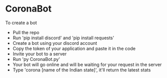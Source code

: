 # CoronaBot
  To create a bot
  - Pull the repo
  - Run 'pip install discord' and 'pip install requests'
  - Create a bot using your discord account
  - Copy the token of your application and paste it in the code
  - Invite your bot to a server
  - Run 'py CoronaBot.py'
  - Your bot will go online and will be waiting for your request in the server
  - Type 'corona [name of the Indian state]', it'll return the latest stats
